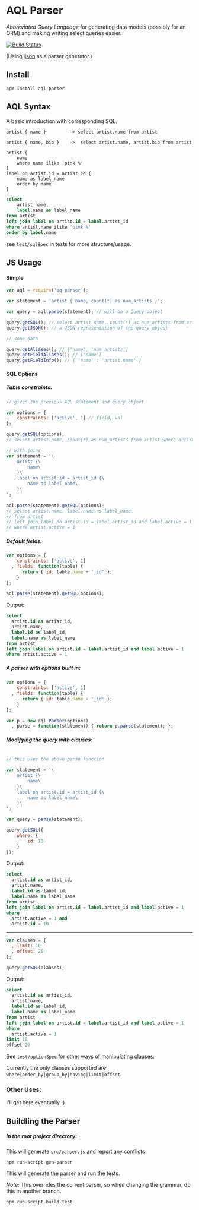 # AQL Parser

*Abbreviated Query Language* for generating data models (possibly for an ORM)
and making writing select queries easier.

[![Build Status](https://secure.travis-ci.org/stanistan/aql-parser-js.png?branch=master)](https://travis-ci.org/stanistan/aql-parser-js)

(Using [jison](https://github.com/zaach/jison) as a parser generator.)

## Install

```
npm install aql-parser
```

## AQL Syntax

A basic introduction with corresponding SQL.

```
artist { name }         -> select artist.name from artist
```

```
artist { name, bio }    ->  select artist.name, artist.bio from artist
```

```
artist {
    name
    where name ilike 'pink %'
}
label on artist.id = artist_id {
    name as label_name
    order by name
}
```

```sql
select
    artist.name,
    label.name as label_name
from artist
left join label on artist.id = label.artist_id
where artist.name ilike 'pink %'
order by label.name
```

see `test/sqlSpec` in tests for more structure/usage.

## JS Usage

#### Simple

```js
var aql = require('aq-parser');

var statement = 'artist { name, count(*) as num_artists }';

var query = aql.parse(statement); // will be a Query object

query.getSQL(); // select artist.name, count(*) as num_artists from artist
query.getJSON(); // a JSON representation of the query object

// some data

query.getAliases(); // ['name', 'num_artists']
query.getFieldAliases(); // ['name']
query.getFieldInfo(); // { 'name' : 'artist.name' }
```

#### SQL Options

##### Table constraints:

```js
// given the previous AQL statement and query object

var options = {
    constraints: ['active', 1] // field, val
};

query.getSQL(options);
// select artist.name, count(*) as num_artists from artist where artist.active = 1

// with joins
var statement = '\
    artist {\
        name\
    }\
    label on artist.id = artist_id {\
        name as label_name\
    }\
';

aql.parse(statement).getSQL(options);
// select artist.name, label.name as label_name
// from artist
// left join label on artist.id = label.artist_id and label.active = 1
// where artist.active = 1
```

##### Default fields:

```js
var options = {
    constraints: ['active', 1]
  , fields: function(table) {
      return { id: table.name + '_id' };
    }
};

aql.parse(statement).getSQL(options);
```

Output:

```sql
select
  artist.id as artist_id,
  artist.name,
  label.id as label_id,
  label.name as label_name
from artist
left join label on artist.id = label.artist_id and label.active = 1
where artist.active = 1
```

##### A parser with options built in:

```js
var options = {
    constraints: ['active', 1]
  , fields: function(table) {
      return { id: table.name + '_id' };
    }
};

var p = new aql.Parser(options)
  , parse = function(statement) { return p.parse(statement); };
```

##### Modifying the query with clauses:

```js

// this uses the above parse function

var statement = '\
    artist {\
        name\
    }\
    label on artist.id = artist_id {\
        name as label_name\
    }\
';

var query = parse(statement);

query.getSQL({
    where: {
        id: 10
    }
});
```

Output:

```sql
select
  artist.id as artist_id,
  artist.name,
  label.id as label_id,
  label.name as label_name
from artist
left join label on artist.id = label.artist_id and label.active = 1
where
  artist.active = 1 and
  artist.id = 10
```

---

```js
var clauses = {
  , limit: 10
  , offset: 20
};

query.getSQL(clauses);
```

Output:

```sql
select
  artist.id as artist_id,
  artist.name,
  label.id as label_id,
  label.name as label_name
from artist
left join label on artist.id = label.artist_id and label.active = 1
where
  artist.active = 1
limit 10
offset 20
```

See `test/optionSpec` for other ways of manipulating clauses.

Currently the only clauses supported are `where|order_by|group_by|having|limit|offset`.

### Other Uses:

I'll get here eventually :)

## Buildling the Parser

##### In the root project directory:

This will generate `src/parser.js` and report any conflicts

```
npm run-script gen-parser
```

This will generate the parser and run the tests.

*Note:* This overrides the current parser, so when changing the grammar,
do this in another branch.

```
npm run-script build-test
```
